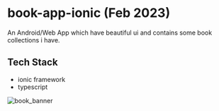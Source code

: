 # book-app-ionic (Feb 2023)

An Android/Web App which have beautiful ui and contains some book collections i have.

## Tech Stack
 - ionic framework
 - typescript

![book_banner](https://github.com/user-attachments/assets/b65c6f0e-a767-4b6f-a53a-3cf2f6d72061)
